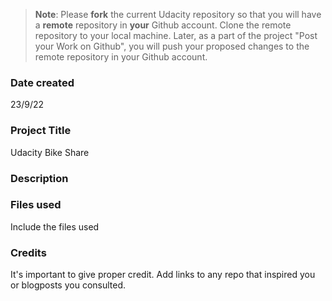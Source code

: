 >**Note**: Please **fork** the current Udacity repository so that you will have a **remote** repository in **your** Github account. Clone the remote repository to your local machine. Later, as a part of the project "Post your Work on Github", you will push your proposed changes to the remote repository in your Github account.

### Date created
23/9/22

### Project Title
Udacity Bike Share

### Description


### Files used
Include the files used

### Credits
It's important to give proper credit. Add links to any repo that inspired you or blogposts you consulted.

